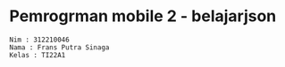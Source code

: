 # Pemrogrman mobile 2 - belajarjson
```
Nim : 312210046
Nama : Frans Putra Sinaga
Kelas : TI22A1
```

